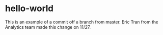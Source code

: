 # hello-world

This is an example of a commit off a branch from master. Eric Tran from the Analytics team made this change on 11/27. 
